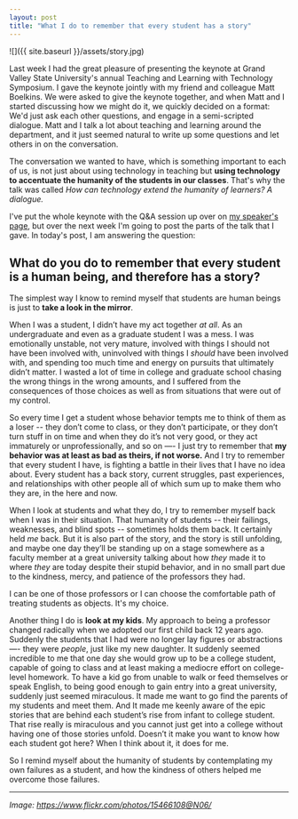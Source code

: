 ```yaml
---
layout: post
title: "What I do to remember that every student has a story"
---
```


![]({{ site.baseurl }}/assets/story.jpg)


Last week I had the great pleasure of presenting the keynote at Grand Valley State University's annual Teaching and Learning with Technology Symposium. I gave the keynote jointly with my friend and colleague Matt Boelkins. We were asked to give the keynote together, and when Matt and I started discussing how we might do it, we quickly decided on a format: We'd just ask each other questions, and engage in a semi-scripted dialogue. Matt and I talk a lot about teaching and learning around the department, and it just seemed natural to write up some questions and let others in on the conversation.

The conversation we wanted to have, which is something important to each of us, is not just about using technology in teaching but __using technology to accentuate the humanity of the students in our classes__. That's why the talk was called _How can technology extend the humanity of learners? A dialogue._ 

I've put the whole keynote with the Q&A session up over on [my speaker's page](http://rtalbert.org/speaking/), but over the next week I'm going to post the parts of the talk that I gave. In today's post, I am answering the question: 

## What do you do to remember that every student is a human being, and therefore has a story? 

The simplest way I know to remind myself that students are human beings is just to __take a look in the mirror__.

When I was a student, I didn’t have my act together _at all_. As an undergraduate and even as a graduate student I was a mess. I was emotionally unstable, not very mature, involved with things I should not have been involved with, uninvolved with things I _should_ have been involved with, and spending too much time and energy on pursuits that ultimately didn’t matter. I wasted a lot of time in college and graduate school chasing the wrong things in the wrong amounts, and I suffered from the consequences of those choices as well as from situations that were out of my control.

So every time I get a student whose behavior tempts me to think of them as a loser -- they don’t come to class, or they don’t participate, or they don’t turn stuff in on time and when they do it’s not very good, or they act immaturely or unprofessionally, and so on —- I just try to remember that __my behavior was at least as bad as theirs, if not worse.__ And I try to remember that every student I have, is fighting a battle in their lives that I have no idea about. Every student has a back story, current struggles, past experiences, and relationships with other people all of which sum up to make them who they are, in the here and now. 

When I look at students and what they do, I try to remember myself back when I was in their situation. That humanity of students -- their failings, weaknesses, and blind spots -- sometimes holds them back. It certainly held _me_ back. But it is also part of the story, and the story is still unfolding, and maybe one day they’ll be standing up on a stage somewhere as a faculty member at a great university talking about how _they_ made it to where _they_ are today despite their stupid behavior, and in no small part due to the kindness, mercy, and patience of the professors they had. 

I can be one of those professors or I can choose the comfortable path of treating students as objects. It's my choice.

Another thing I do is __look at my kids__. My approach to being a professor changed radically when we adopted our first child back 12 years ago. Suddenly the students that I had were no longer lay figures or abstractions —- they were _people_, just like my new daughter. It suddenly seemed incredible to me that one day she would grow up to be a college student, capable of going to class and at least making a mediocre effort on college-level homework. To have a kid go from unable to walk or feed themselves or speak English, to being good enough to gain entry into a great university, suddenly just seemed miraculous. It made me want to go find the parents of my students and meet them. And It made me keenly aware of the epic stories that are behind each student’s rise from infant to college student. That rise really is miraculous and you cannot just get into a college without having one of those stories unfold. Doesn’t it make you want to know how each student got here? When I think about it, it does for me.

So I remind myself about the humanity of students by contemplating my own failures as a student, and how the kindness of others helped me overcome those failures. 

---
_Image: https://www.flickr.com/photos/15466108@N06/_
